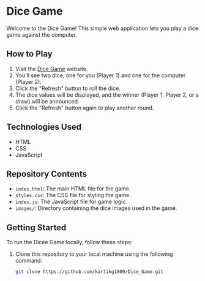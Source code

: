 # Dice Game

Welcome to the Dice Game! This simple web application lets you play a dice game against the computer.

## How to Play

1. Visit the [Dice Game](https://kartikg1809.github.io/Dice_Game) website.
2. You'll see two dice, one for you (Player 1) and one for the computer (Player 2).
3. Click the "Refresh" button to roll the dice.
4. The dice values will be displayed, and the winner (Player 1, Player 2, or a draw) will be announced.
5. Click the "Refresh" button again to play another round.

## Technologies Used

- HTML
- CSS
- JavaScript

## Repository Contents

- `index.html`: The main HTML file for the game.
- `styles.css`: The CSS file for styling the game.
- `index.js`: The JavaScript file for game logic.
- `images/`: Directory containing the dice images used in the game.

## Getting Started

To run the Dicee Game locally, follow these steps:

1. Clone this repository to your local machine using the following command:

   ```bash
   git clone https://github.com/kartikg1809/Dice_Game.git
